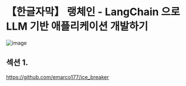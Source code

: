 # 【한글자막】 랭체인 - LangChain 으로 LLM 기반 애플리케이션 개발하기

![image](https://github.com/user-attachments/assets/ad65e838-fcef-4ee6-bce3-0717f0095076)


## 섹션 1.

https://github.com/emarco177/ice_breaker

